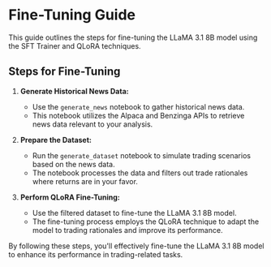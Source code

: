 # Fine-Tuning Guide

This guide outlines the steps for fine-tuning the LLaMA 3.1 8B model using the SFT Trainer and QLoRA techniques.

## Steps for Fine-Tuning

1. **Generate Historical News Data:**
   - Use the `generate_news` notebook to gather historical news data.
   - This notebook utilizes the Alpaca and Benzinga APIs to retrieve news data relevant to your analysis.

2. **Prepare the Dataset:**
   - Run the `generate_dataset` notebook to simulate trading scenarios based on the news data.
   - The notebook processes the data and filters out trade rationales where returns are in your favor.

3. **Perform QLoRA Fine-Tuning:**
   - Use the filtered dataset to fine-tune the LLaMA 3.1 8B model.
   - The fine-tuning process employs the QLoRA technique to adapt the model to trading rationales and improve its performance.


By following these steps, you'll effectively fine-tune the LLaMA 3.1 8B model to enhance its performance in trading-related tasks.
